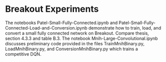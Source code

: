 # Breakout Experiments
The notebooks Patel-Small-Fully-Connected.ipynb and Patel-Small-Fully-Connected-Load-and-Conversion.ipynb demonstrate how to 
train, load, and convert a small fully connected network on Breakout. Compare thesis, section 4.3.3 and table B.3.
The notebook Mnih-Large-Convolutional.ipynb discusses preliminary code provided in the files TrainMnihBinary.py,
LoadMnihBinary.py, and ConversionMnihBinary.py which trains a competitive DQN.
